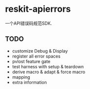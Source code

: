 # reskit-apierrors

一个API错误码规范SDK.

## TODO

- customize Debug & Display
- register all error spaces
- pvlost feature gate
- test harness with setup & teardown
- derive macro & adapt & force macro
- mapping
- extra information
